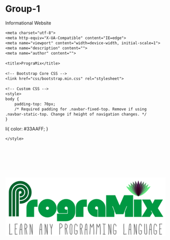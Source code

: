 # Group-1
Informational Website
<!DOCTYPE html>
<html lang="en">

<head>

    <meta charset="utf-8">
    <meta http-equiv="X-UA-Compatible" content="IE=edge">
    <meta name="viewport" content="width=device-width, initial-scale=1">
    <meta name="description" content="">
    <meta name="author" content="">

    <title>PrograMix</title>

    <!-- Bootstrap Core CSS -->
    <link href="css/bootstrap.min.css" rel="stylesheet">

    <!-- Custom CSS -->
    <style>
    body {
        padding-top: 70px;
        /* Required padding for .navbar-fixed-top. Remove if using .navbar-static-top. Change if height of navigation changes. */
    }
li{
        color: #33AAFF;
    }
    
    </style>


</head>

<body>
    <center>
    <img src="images/logo-white-580px.png" style="margin-top: 100px"></center>
	</html>